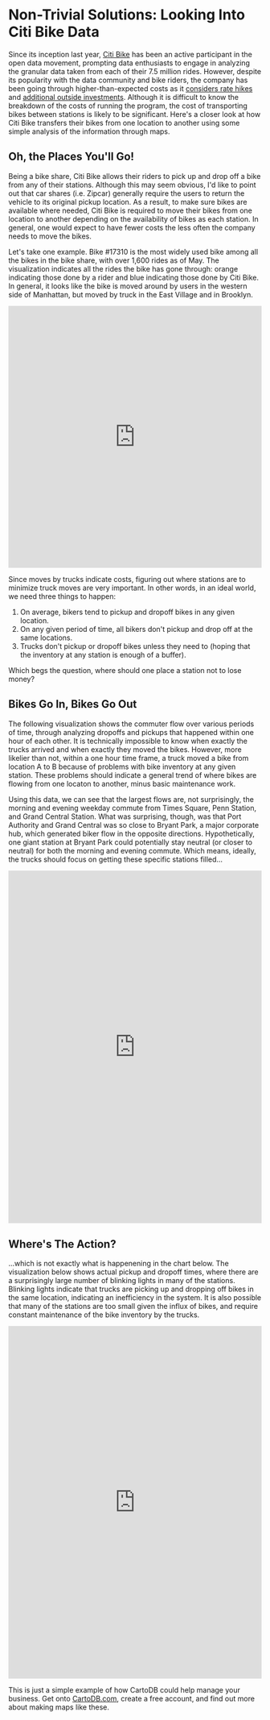 Non-Trivial Solutions: Looking Into Citi Bike Data
=========
Since its inception last year, [Citi Bike](https://www.citibikenyc.com/) has been an active participant in the open data movement, prompting data enthusiasts to engage in analyzing the granular data taken from each of their 7.5 million rides. However, despite its popularity with the data community and bike riders, the company has been going through higher-than-expected costs as it [considers rate hikes](http://www.nydailynews.com/new-york/citi-bike-rates-spike-50-save-bike-sharing-program-article-1.1853120) and [additional outside investments](http://online.wsj.com/news/articles/SB10001424052702304178104579536212429157936). Although it is difficult to know the breakdown of the costs of running the program, the cost of transporting bikes between stations is likely to be significant.
Here's a closer look at how Citi Bike transfers their bikes from one location to another using some simple analysis of the information through maps.

Oh, the Places You'll Go!
--------------
Being a bike share, Citi Bike allows their riders to pick up and drop off a bike from any of their stations. Although this may seem obvious, I'd like to point out that car shares (i.e. Zipcar) generally require the users to return the vehicle to its original pickup location. As a result, to make sure bikes are available where needed, Citi Bike is required to move their bikes from one location to another depending on the availability of bikes as each station. In general, one would expect to have fewer costs the less often the company needs to move the bikes. 

Let's take one example. Bike #17310 is the most widely used bike among all the bikes in the bike share, with over 1,600 rides as of May. The visualization indicates all the rides the bike has gone through: orange indicating those done by a rider and blue indicating those done by Citi Bike. In general, it looks like the bike is moved around by users in the western side of Manhattan, but moved by truck in the East Village and in Brooklyn. 
<iframe width='100%' height='520' frameborder='0' src='http://team.cartodb.com/viz/205862b2-1e55-11e4-a972-0e73339ffa50/embed_map' allowfullscreen webkitallowfullscreen mozallowfullscreen oallowfullscreen msallowfullscreen></iframe>

Since moves by trucks indicate costs, figuring out where stations are to minimize truck moves are very important. In other words, in an ideal world, we need three things to happen:

1.	On average, bikers tend to pickup and dropoff bikes in any given location.
2.	On any given period of time, all bikers don't pickup and drop off at the same locations.
3.	Trucks don't pickup or dropoff bikes unless they need to (hoping that the inventory at any station is enough of a buffer).

Which begs the question, where should one place a station not to lose money? 

Bikes Go In, Bikes Go Out
----------------
The following visualization shows the commuter flow over various periods of time, through analyzing dropoffs and pickups that happened within one hour of each other. It is technically impossible to know when exactly the trucks arrived and when exactly they moved the bikes. However, more likelier than not, within a one hour time frame, a truck moved a bike from location A to B because of problems with bike inventory at any given station. These problems should indicate a general trend of where bikes are flowing from one locaton to another, minus basic maintenance work.

Using this data, we can see that the largest flows are, not surprisingly, the morning and evening weekday commute from Times Square, Penn Station, and Grand Central Station. What was surprising, though, was that Port Authority and Grand Central was so close to Bryant Park, a major corporate hub, which generated biker flow in the opposite directions. Hypothetically, one giant station at Bryant Park could potentially stay neutral (or closer to neutral) for both the morning and evening commute. Which means, ideally, the trucks should focus on getting these specific stations filled...

<iframe width='100%' height='700' frameborder='0' src='http://team.cartodb.com/viz/71381978-1d8f-11e4-82da-0e10bcd91c2b/embed_map' allowfullscreen webkitallowfullscreen mozallowfullscreen oallowfullscreen msallowfullscreen></iframe> 

Where's The Action?
----------------
...which is not exactly what is happenening in the chart below. The visualization below shows actual pickup and dropoff times, where there are a surprisingly large number of blinking lights in many of the stations. Blinking lights indicate that trucks are picking up and dropping off bikes in the same location, indicating an inefficiency in the system. It is also possible that many of the stations are too small given the influx of bikes, and require constant maintenance of the bike inventory by the trucks.
<iframe width='100%' height='700' frameborder='0' src='http://team.cartodb.com/viz/003bb518-1d99-11e4-9877-0edbca4b5057/embed_map' allowfullscreen webkitallowfullscreen mozallowfullscreen oallowfullscreen msallowfullscreen></iframe>

This is just a simple example of how CartoDB could help manage your business. Get onto [CartoDB.com](http://www.cartodb.com), create a free account, and find out more about making maps like these.

